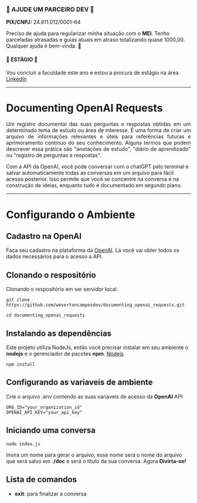 ### 🚨 AJUDE UM PARCEIRO DEV 🚨
**PIX/CNPJ:** 24.811.012/0001-64

Preciso de ajuda para regularizar minha situação com o **MEI**.
Tenho parceladas atrasadas e guias atuais em atraso totalizando quase 1000,00. 
Qualquer ajuda é bem-vinda. 🙏

#### 🚨 ESTÁGIO 🚨
Vou concluir a faculdade este ano e estou a procura de estágio na área. [LinkedIn](https://www.linkedin.com/in/wevertoncamposdev)


<hr>

# Documenting OpenAI Requests
<p align="justify">
Um registro documental das suas perguntas e respostas obtidas em um determinado tema de estudo ou área de interesse. É uma forma de criar um arquivo de informações relevantes e úteis para referências futuras e aprimoramento contínuo do seu conhecimento. Alguns termos que podem descrever essa prática são "anotações de estudo", "diário de aprendizado" ou "registro de perguntas e respostas".

Com a API da OpenAI, você pode conversar com o chatGPT pelo terminal e salvar automaticamente todas as conversas em um arquivo para fácil acesso posterior. Isso permite que você se concentre na conversa e na construção de ideias, enquanto tudo é documentado em segundo plano.
<p>

<hr>

# Configurando o Ambiente

## Cadastro na OpenAI

Faça seu cadastro na plataforma da  [OpenAI](https://platform.openai.com/account/). Lá você vai obter todos os dados necessários para o acesso a API.

##  Clonando o respositório
 
Clonando o respositório em ser servidor local:

``` shell
git clone https://github.com/wevertoncamposdev/documenting_openai_requests.git

cd documenting_openai_requests
```

## Instalando as dependências

Este projeto utiliza NodeJs, então você precisar instalar em seu ambiente o **nodejs** e o gerenciador de pacotes **npm**. [Nodejs](https://nodejs.org/en/download)

``` shell
npm install
```

## Configurando as variaveis de ambiente
Crie o arquivo .env contendo as suas variaveis de acesso da **OpenAI** API 

``` shell
ORG_ID="your_organization_id"
OPENAI_API_KEY="your_api_key"
```

## Iniciando uma conversa

``` shell
node index.js
```
Insira um nome para gerar o arquivo, esse nome será o nome do arquivo que será salvo em **./doc** e será o título da sua conversa. Agora **Divirta-se!**

## Lista de comandos

* **exit**: para finalizar a conversa
